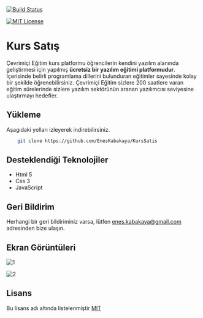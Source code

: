 [![Build Status](https://github.com/ytdl-org/youtube-dl/workflows/CI/badge.svg)](https://github.com/ytdl-org/youtube-dl/actions?query=workflow%3ACI)

[![MIT License](https://img.shields.io/badge/License-MIT-green.svg)](https://choosealicense.com/licenses/mit/)



  
# Kurs Satış

Çevrimiçi Eğitim kurs platformu öğrencilerin kendini yazılım alanında geliştirmesi için yapılmış **ücretsiz bir yazılım eğitimi platformudur**. İçerisinde belirli programlama dillerini bulunduran eğitimler sayesinde kolay bir şekilde öğrenebilirsiniz. Çevrimiçi Eğitim sizlere 200 saatlere varan eğitim sürelerinde sizlere yazılım sektörünün aranan yazılımcısı seviyesine ulaştırmayı hedefler.​

## Yükleme 

Aşagıdaki yolları izleyerek indirebilirsiniz.
```bash 
    git clone https://github.com/EnesKabakaya/KursSatis
```

    

## Desteklendiği Teknolojiler

- Html 5
- Css 3
- JavaScript
  
## Geri Bildirim

Herhangi bir geri bildiriminiz varsa, lütfen enes.kabakaya@gmail.com adresinden bize ulaşın.

  
## Ekran Görüntüleri

![1](https://user-images.githubusercontent.com/111273735/221970466-5eeedd81-3779-45a7-9780-a2eedbf3b700.png)

![2](https://user-images.githubusercontent.com/111273735/221971733-0819961d-678e-4d52-8e21-0c1400b473a1.png)
  
## Lisans

Bu lisans adı altında listelenmiştir [MIT](https://choosealicense.com/licenses/mit/)

  